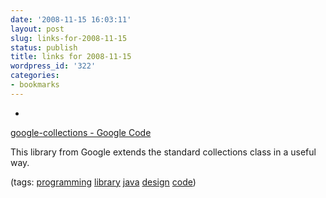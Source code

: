 ```yaml
---
date: '2008-11-15 16:03:11'
layout: post
slug: links-for-2008-11-15
status: publish
title: links for 2008-11-15
wordpress_id: '322'
categories:
- bookmarks
---
```


  *


[google-collections - Google Code](http://code.google.com/p/google-collections/)


This library from Google extends the standard collections class in a useful way.


(tags: [programming](http://delicious.com/eob/programming) [library](http://delicious.com/eob/library) [java](http://delicious.com/eob/java) [design](http://delicious.com/eob/design) [code](http://delicious.com/eob/code))



